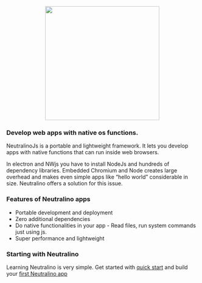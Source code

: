 <div align="center">
  <img src="https://cdn.rawgit.com/neutralinojs/neutralinojs.github.io/b667f2c2/docs/nllogo.png" style="width:300px;"/>
</div>


### Develop web apps with native os functions.

NeutralinoJs is a portable and lightweight framework. It lets you develop apps with native functions that can run inside web browsers. 

In electron and NWjs you have to install NodeJs and hundreds of dependency libraries. Embedded Chromium and Node creates large overhead and makes even simple apps like “hello world” considerable in size. Neutralino offers a solution for this issue.

### Features of Neutralino apps

- Portable development and deployment
- Zero additional dependencies
- Do native functionalities in your app - Read files, run system commands just using js.
- Super performance and lightweight

### Starting with Neutralino

Learning Neutralino is very simple. Get started with [quick start](gettingstarted/quickstart) and build your [first Neutralino app](gettingstarted/firstapp)
